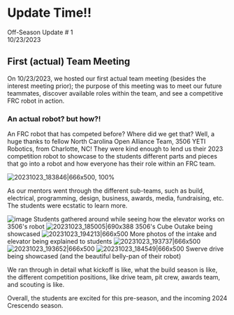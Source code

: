 # Update Time!!
Off-Season Update # 1 <br>
10/23/2023

## First (actual) Team Meeting
On 10/23/2023, we hosted our first actual team meeting (besides the interest meeting prior); the purpose of this meeting was to meet our future teammates, discover available roles within the team, and see a competitive FRC robot in action. 


### An actual robot? but how?!
An FRC robot that has competed before? Where did we get that? Well, a huge thanks to fellow North Carolina Open Alliance Team, 3506 YETI Robotics, from Charlotte, NC! They were kind enough to lend us their 2023 competition robot to showcase to the students different parts and pieces that go into a robot and how everyone has their role within an FRC team.

![20231023_183846|666x500, 100%](https://www.chiefdelphi.com/uploads/default/optimized/3X/3/9/391a22329f07cdc42e8efc9b44288122206b1c83_2_666x500.jpeg)

As our mentors went through the different sub-teams, such as build, electrical, programming, design, business, awards, media, fundraising, etc. The students were ecstatic to learn more. 

![image](https://www.chiefdelphi.com/uploads/default/optimized/3X/d/8/d895f59d48ffb884d13eac66d5e6e3bfdc2d2ab3_2_662x500.jpeg)
Students gathered around while seeing how the elevator works on 3506's robot 
![20231023_185005|690x388](https://www.chiefdelphi.com/uploads/default/original/3X/1/9/19061b4f66c00d3e2364d1cb527d8ca21d6fde5f.gif)
3506's Cube Outake being showcased
![20231023_194213|666x500](https://www.chiefdelphi.com/uploads/default/optimized/3X/6/5/65d9cc49b3529ff557318ad7244110f366373fb2_2_666x500.jpeg)
More photos of the intake and elevator being explained to students
![20231023_193737|666x500](https://www.chiefdelphi.com/uploads/default/original/3X/2/2/22f018201218a755b770a6ed4430252491fb8ad1.jpeg)
![20231023_193652|666x500](https://www.chiefdelphi.com/uploads/default/optimized/3X/1/e/1e5cba50cebbe047cdcf8c9e0fbfa16b8925dd44_2_666x500.jpeg)
![20231023_184549|666x500](https://www.chiefdelphi.com/uploads/default/optimized/3X/6/3/637ae42b6da4429eeb1a17bddd74b7d6a34eadd2_2_666x500.jpeg)
Swerve drive being showcased (and the beautiful belly-pan of their robot)


We ran through in detail what kickoff is like, what the build season is like, the different competition positions, like drive team, pit crew, awards team, and scouting is like. 

Overall, the students are excited for this pre-season, and the incoming 2024 Crescendo season.